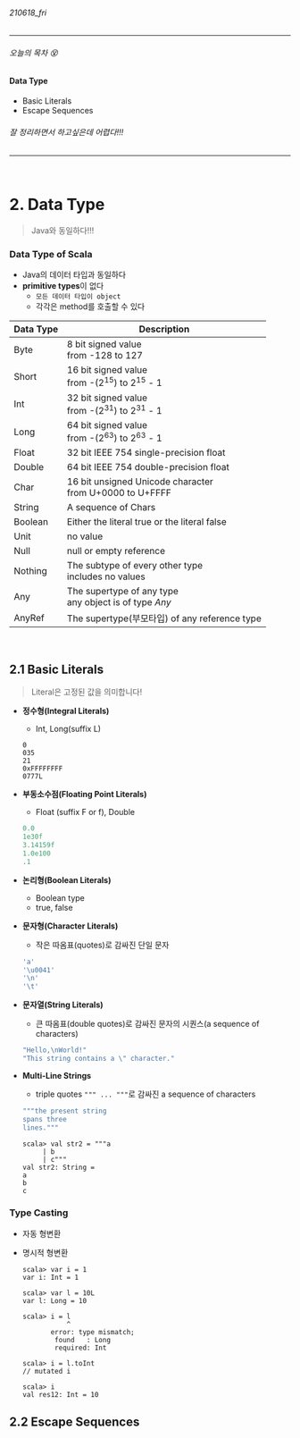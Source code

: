 ###### 210618_fri

<hr>


###### 오늘의 목차 :dizzy_face:

#### Data Type

- Basic Literals
- Escape Sequences

###### 잘 정리하면서 하고싶은데 어렵다!!!

<hr>
<br>


# 2. Data Type

> Java와 동일하다!!!

### Data Type of Scala

- Java의 데이터 타입과 동일하다
- **primitive types**이 없다
  - `모든 데이터 타입이 object`
  - 각각은 method를 호출할 수 있다

| Data Type | Description                                                  |
| :-------- | ------------------------------------------------------------ |
| Byte      | 8 bit signed value<br />from -128 to 127                     |
| Short     | 16 bit signed value<br />from -(2<sup>15</sup>) to 2<sup>15</sup> - 1 |
| Int       | 32 bit signed value<br />from -(2<sup>31</sup>) to 2<sup>31</sup> - 1 |
| Long      | 64 bit signed value<br />from -(2<sup>63</sup>) to 2<sup>63</sup> - 1 |
| Float     | 32 bit IEEE 754 single-precision float                       |
| Double    | 64 bit IEEE 754 double-precision float                       |
| Char      | 16 bit unsigned Unicode character<br />from U+0000 to U+FFFF |
| String    | A sequence of Chars                                          |
| Boolean   | Either the literal true or the literal false                 |
| Unit      | no value                                                     |
| Null      | null or empty reference                                      |
| Nothing   | The subtype of every other type<br />includes no values      |
| Any       | The supertype of any type<br />any object is of type *Any*   |
| AnyRef    | The supertype(부모타입) of any reference type                |

<br>

## 2.1 Basic Literals

> Literal은 고정된 값을 의미합니다!

- **정수형(Integral Literals)**

  - Int, Long(suffix L)

  ```scal
  0
  035
  21 
  0xFFFFFFFF 
  0777L
  ```

- **부동소수점(Floating Point Literals)**

  - Float (suffix F or f), Double

  ```scala
  0.0 
  1e30f 
  3.14159f 
  1.0e100
  .1
  ```

- **논리형(Boolean Literals)**

  - Boolean type
  - true, false

- **문자형(Character Literals)**

  - 작은 따옴표(quotes)로 감싸진 단일 문자

  ```scala
  'a' 
  '\u0041'
  '\n'
  '\t'
  ```

- **문자열(String Literals)**

  - 큰 따옴표(double quotes)로 감싸진 문자의 시퀀스(a sequence of characters)

  ```scala
  "Hello,\nWorld!"
  "This string contains a \" character."
  ```

- **Multi-Line Strings**

  - triple quotes `""" ... """`로 감싸진 a sequence of characters

  ```scala
  """the present string
  spans three
  lines."""
  ```

  ```shell
  scala> val str2 = """a
       | b
       | c"""
  val str2: String =
  a
  b
  c
  ```

  

### Type Casting

- 자동 형변환

- 명시적 형변환

  ```shell
  scala> var i = 1
  var i: Int = 1
  
  scala> var l = 10L
  var l: Long = 10
  
  scala> i = l
             ^
         error: type mismatch;
          found   : Long
          required: Int
  
  scala> i = l.toInt
  // mutated i
  
  scala> i
  val res12: Int = 10
  ```

  

## 2.2 Escape Sequences